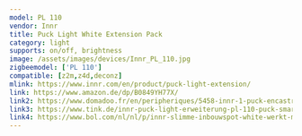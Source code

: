 ```yaml
---
model: PL 110
vendor: Innr
title: Puck Light White Extension Pack
category: light
supports: on/off, brightness
image: /assets/images/devices/Innr_PL_110.jpg
zigbeemodel: ['PL 110']
compatible: [z2m,z4d,deconz]
mlink: https://www.innr.com/en/product/puck-light-extension/
link: https://www.amazon.de/dp/B0849YH77X/
link2: https://www.domadoo.fr/en/peripheriques/5458-innr-1-puck-encastrables-additionnel-blanc-chaud-2700k-intensite-reglable-8718781552466.html
link3: https://www.tink.de/innr-puck-light-erweiterung-pl-110-puck-smarte-deckenbeleuchtung
link4: https://www.bol.com/nl/nl/p/innr-slimme-inbouwspot-white-werkt-met-philips-hue-warmwit-licht-zigbee-smart-led-lamp-dimbaar/9300000001640335/
---
```

